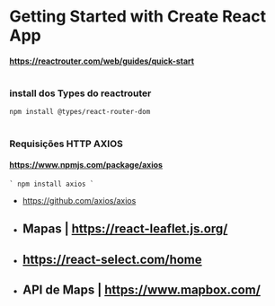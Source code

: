# Getting Started with Create React App

#### https://reactrouter.com/web/guides/quick-start

#

### install dos Types do reactrouter 

` npm install @types/react-router-dom `

#

### Requisições HTTP AXIOS
 #### https://www.npmjs.com/package/axios

    ` npm install axios `

* https://github.com/axios/axios

* ## Mapas  | https://react-leaflet.js.org/

* ## https://react-select.com/home

* ## API de Maps | https://www.mapbox.com/